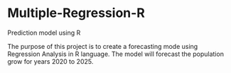 # Multiple-Regression-R
Prediction model using R

The purpose of this project is to create a forecasting mode using Regression Analysis in R language. 
The model will forecast the population grow for years 2020 to 2025.
